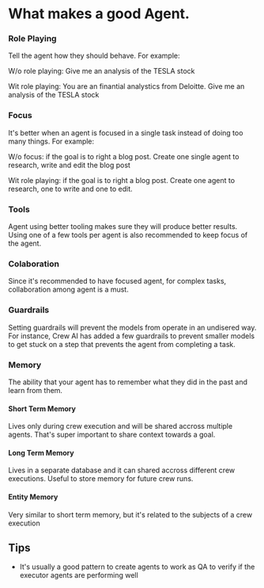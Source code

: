 # What makes a good Agent.

### Role Playing

Tell the agent how they should behave. For example:

W/o role playing: Give me an analysis of the TESLA stock

Wit role playing: You are an finantial analystics from Deloitte. Give me an analysis of the TESLA stock

### Focus

It's better when an agent is focused in a single task instead of doing too many things. For example:

W/o focus: if the goal is to right a blog post. Create one single agent to research, write and edit the blog post

Wit role playing: if the goal is to right a blog post. Create one agent to research, one to write and one to edit.

### Tools

Agent using better tooling makes sure they will produce better results. Using one of a few tools per agent is also recommended to keep focus of the agent.

### Colaboration

Since it's recommended to have focused agent, for complex tasks, collaboration among agent is a must.

### Guardrails

Setting guardrails will prevent the models from operate in an undisered way. For instance, Crew AI has added a few guardrails to prevent smaller models to get stuck on a step that prevents the agent from completing a task.

### Memory

The ability that your agent has to remember what they did in the past and learn from them.

#### Short Term Memory

Lives only during crew execution and will be shared accross multiple agents. That's super important to share context towards a goal.

#### Long Term Memory

Lives in a separate database and it can shared accross different crew executions. Useful to store memory for future crew runs.

#### Entity Memory

Very similar to short term memory, but it's related to the subjects of a crew execution

## Tips

- It's usually a good pattern to create agents to work as QA to verify if the executor agents are performing well
